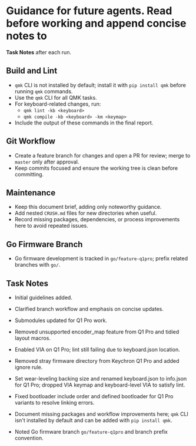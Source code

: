 # Guidance for future agents. Read before working and append concise notes to
**Task Notes** after each run.

## Build and Lint
- `qmk` CLI is not installed by default; install it with `pip install qmk` before running `qmk` commands.
- Use the `qmk` CLI for all QMK tasks.
- For keyboard-related changes, run:
  - `qmk lint -kb <keyboard>`
  - `qmk compile -kb <keyboard> -km <keymap>`
- Include the output of these commands in the final report.

## Git Workflow
- Create a feature branch for changes and open a PR for review; merge to `master`
  only after approval.
- Keep commits focused and ensure the working tree is clean before committing.

## Maintenance
- Keep this document brief, adding only noteworthy guidance.
- Add nested `CRUSH.md` files for new directories when useful.
- Record missing packages, dependencies, or process improvements here to avoid repeated issues.

## Go Firmware Branch
- Go firmware development is tracked in `go/feature-q1pro`; prefix related branches with `go/`.

## Task Notes
- Initial guidelines added.
- Clarified branch workflow and emphasis on concise updates.
- Submodules updated for Q1 Pro work.
- Removed unsupported encoder_map feature from Q1 Pro and tidied layout macros.
- Enabled VIA on Q1 Pro; lint still failing due to keyboard.json location.
- Removed stray firmware directory from Keychron Q1 Pro and added ignore rule.
- Set wear-leveling backing size and renamed keyboard.json to info.json for Q1 Pro; dropped VIA keymap and keyboard-level VIA to satisfy lint.
- Fixed bootloader include order and defined bootloader for Q1 Pro variants to resolve linking errors.

- Document missing packages and workflow improvements here; `qmk` CLI isn't installed by default and can be added with `pip install qmk`.
- Noted Go firmware branch `go/feature-q1pro` and branch prefix convention.

